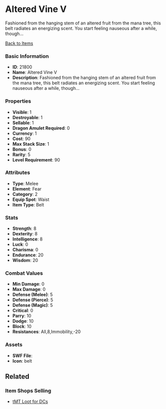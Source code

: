 # Altered Vine V

Fashioned from the hanging stem of an altered fruit from the mana tree, this belt radiates an energizing scent. You start feeling nauseous after a while, though...

[Back to Items](../items.md)

### Basic Information

- **ID**: 21800
- **Name**: Altered Vine V
- **Description**: Fashioned from the hanging stem of an altered fruit from the mana tree, this belt radiates an energizing scent. You start feeling nauseous after a while, though...

### Properties

- **Visible**: 1
- **Destroyable**: 1
- **Sellable**: 1
- **Dragon Amulet Required**: 0
- **Currency**: 1
- **Cost**: 90
- **Max Stack Size**: 1
- **Bonus**: 0
- **Rarity**: 5
- **Level Requirement**: 90

### Attributes

- **Type**: Melee
- **Element**: Fear
- **Category**: 2
- **Equip Spot**: Waist
- **Item Type**: Belt

### Stats

- **Strength**: 8
- **Dexterity**: 8
- **Intelligence**: 8
- **Luck**: 0
- **Charisma**: 0
- **Endurance**: 20
- **Wisdom**: 20

### Combat Values

- **Min Damage**: 0
- **Max Damage**: 0
- **Defense (Melee)**: 5
- **Defense (Pierce)**: 5
- **Defense (Magic)**: 5
- **Critical**: 0
- **Parry**: 10
- **Dodge**: 10
- **Block**: 10
- **Resistances**: All,8,Immobility,-20

### Assets

- **SWF File**: 
- **Icon**: belt

## Related

### Item Shops Selling

- [tMT Loot for DCs](../item-shops/799-tmt-loot-for-dcs.md)

